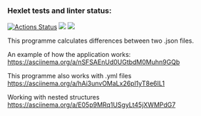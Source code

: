 ### Hexlet tests and linter status:
[![Actions Status](https://github.com/Yarqd/java-project-71/actions/workflows/hexlet-check.yml/badge.svg)](https://github.com/Yarqd/java-project-71/actions)
<a href="https://codeclimate.com/github/Yarqd/java-project-71/maintainability"><img src="https://api.codeclimate.com/v1/badges/6e7b6a0aa2b9152b9586/maintainability" /></a>
<a href="https://codeclimate.com/github/Yarqd/java-project-71/test_coverage"><img src="https://api.codeclimate.com/v1/badges/6e7b6a0aa2b9152b9586/test_coverage" /></a>

This programme calculates differences between two .json files. 

An example of how the application works:
https://asciinema.org/a/nSFSAEnUd0UGtbdM0Muhn9GQb

This programme also works with .yml files
https://asciinema.org/a/hAi3unvOMaLx26pl1yT8e6IL1

Working with nested structures
https://asciinema.org/a/E05p9MRq1USgyLt45jXWMPdG7
